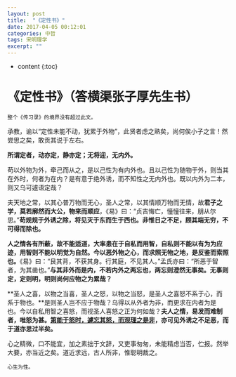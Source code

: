 ```yaml
---
layout: post
title:  "《定性书》"
date: 2017-04-05 00:12:01
categories: 中哲
tags: 宋明理学
excerpt: ""
---
```


* content
{:toc}

# 《定性书》（答横渠张子厚先生书）

```
整个《传习录》的境界没有超过此文。
```

承教，谕以“定性未能不动，犹累于外物”，此贤者虑之熟矣，尚何俟小子之言！然尝思之矣，敢贡其说于左右。

**所谓定者，动亦定，静亦定；无将迎，无内外。**

苟以外物为外，牵己而从之，是以己性为有内外也。且以己性为随物于外，则当其在外时，何者为在内？是有意于绝外诱，而不知性之无内外也。既以内外为二本，则又乌可遽语定哉？

夫天地之常，以其心普万物而无心，圣人之常，以其情顺万物而无情，故**君子之学，莫若廓然而大公，物来而顺应**，《易》曰：“贞吉悔亡，憧憧往来，朋从尔思。”**苟规规于外诱之除，将见灭于东而生于西也。非惟日之不足，顾其端无穷，不可得而除也。**

**人之情各有所蔽，故不能适道，大率患在于自私而用智，自私则不能以有为为应迹，用智则不能以明觉为自然。今以恶外物之心，而求照无物之地，是反鉴而索照也。**《易》曰：“艮其背，不获其身。行其庭，不见其人。”孟氏亦曰：“所恶于智者，为其凿也。”**与其非外而是内，不若内外之两忘也，两忘则澄然无事矣。无事则定，定则明，明则尚何应物之为累哉？**

**圣人之喜，以物之当喜，圣人之怒，以物之当怒，是圣人之喜怒不系于心，而系于物也。**是则圣人岂不应于物哉？乌得以从外者为非，而更求在内者为是也。今以自私用智之喜怒，而视圣人喜怒之正为何如哉？**夫人之情，易发而难制者，唯怒为甚。<u>第能于怒时，遽忘其怒，而观理之是非</u>，亦可见外诱之不足恶，而于道亦思过半矣。**

心之精微，口不能宜，加之素拙于文辞，又吏事匆匆，未能精虑当否，伫报。然举大要，亦当近之矣。道近求远，古人所非，惟聪明裁之。



```
心生为性。
```






